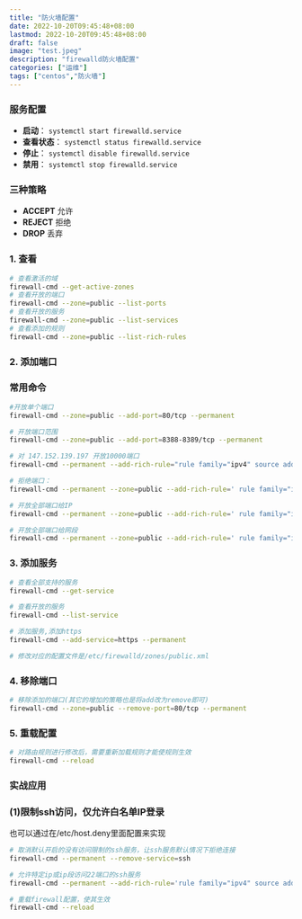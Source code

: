 ```yaml
---
title: "防火墙配置"
date: 2022-10-20T09:45:48+08:00
lastmod: 2022-10-20T09:45:48+08:00
draft: false
image: "test.jpeg"
description: "firewalld防火墙配置"
categories: ["运维"]
tags: ["centos","防火墙"]
---
```


### **服务配置**

- **启动**： `systemctl start firewalld.service`
- **查看状态**： `systemctl status firewalld.service`
- **停止**： `systemctl disable firewalld.service`
- **禁用**： `systemctl stop firewalld.service`

### **三种策略**

- **ACCEPT** 允许
- **REJECT** 拒绝
- **DROP** 丢弃

### **1. 查看**

```bash
# 查看激活的域
firewall-cmd --get-active-zones
# 查看开放的端口
firewall-cmd --zone=public --list-ports
# 查看开放的服务
firewall-cmd --zone=public --list-services
# 查看添加的规则
firewall-cmd --zone=public --list-rich-rules
```

### **2. 添加端口**

### **常用命令**

```bash
#开放单个端口
firewall-cmd --zone=public --add-port=80/tcp --permanent

# 开放端口范围
firewall-cmd --zone=public --add-port=8388-8389/tcp --permanent

# 对 147.152.139.197 开放10000端口
firewall-cmd --permanent --add-rich-rule="rule family="ipv4" source address="147.152.139.197/32" port protocol="tcp" port="10000" accept"

# 拒绝端口：
firewall-cmd --permanent --zone=public --add-rich-rule=' rule family="ipv4" source address="47.52.39.197/32" port protocol="tcp" port="10000" reject'

# 开放全部端口给IP
firewall-cmd --permanent --zone=public --add-rich-rule=' rule family="ipv4" source address="192.168.0.1/32" accept'

# 开放全部端口给网段
firewall-cmd --permanent --zone=public --add-rich-rule=' rule family="ipv4" source address="192.168.0.0/16" accept'
```

### **3. 添加服务**

```bash
# 查看全部支持的服务
firewall-cmd --get-service

# 查看开放的服务
firewall-cmd --list-service

# 添加服务,添加https
firewall-cmd --add-service=https --permanent

# 修改对应的配置文件是/etc/firewalld/zones/public.xml
```

### **4. 移除端口**

```bash
# 移除添加的端口(其它的增加的策略也是将add改为remove即可)
firewall-cmd --zone=public --remove-port=80/tcp --permanent
```

### **5. 重载配置**

```bash
# 对路由规则进行修改后，需要重新加载规则才能使规则生效
firewall-cmd --reload
```

### **实战应用**

### **(1)限制ssh访问，仅允许白名单IP登录**

也可以通过在/etc/host.deny里面配置来实现

```bash
# 取消默认开启的没有访问限制的ssh服务，让ssh服务默认情况下拒绝连接
firewall-cmd --permanent --remove-service=ssh

# 允许特定ip或ip段访问22端口的ssh服务
firewall-cmd --permanent --add-rich-rule='rule family="ipv4" source address="192.168.1.0/24" port protocol="tcp" port="22" accept'

# 重载firewall配置，使其生效
firewall-cmd --reload
```
